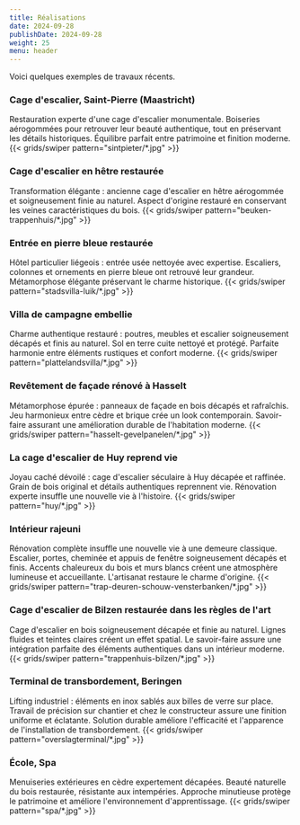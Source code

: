 ```yaml
---
title: Réalisations
date: 2024-09-28
publishDate: 2024-09-28
weight: 25
menu: header
---
```


Voici quelques exemples de travaux récents.

### Cage d'escalier, Saint-Pierre (Maastricht)
Restauration experte d'une cage d'escalier monumentale. Boiseries aérogommées pour retrouver leur beauté authentique, tout en préservant les détails historiques. Équilibre parfait entre patrimoine et finition moderne.
{{< grids/swiper pattern="sintpieter/*.jpg" >}}

### Cage d'escalier en hêtre restaurée
Transformation élégante : ancienne cage d'escalier en hêtre aérogommée et soigneusement finie au naturel. Aspect d'origine restauré en conservant les veines caractéristiques du bois.
{{< grids/swiper pattern="beuken-trappenhuis/*.jpg" >}}

### Entrée en pierre bleue restaurée
Hôtel particulier liégeois : entrée usée nettoyée avec expertise. Escaliers, colonnes et ornements en pierre bleue ont retrouvé leur grandeur. Métamorphose élégante préservant le charme historique.
{{< grids/swiper pattern="stadsvilla-luik/*.jpg" >}}

### Villa de campagne embellie
Charme authentique restauré : poutres, meubles et escalier soigneusement décapés et finis au naturel. Sol en terre cuite nettoyé et protégé. Parfaite harmonie entre éléments rustiques et confort moderne.
{{< grids/swiper pattern="plattelandsvilla/*.jpg" >}}

### Revêtement de façade rénové à Hasselt
Métamorphose épurée : panneaux de façade en bois décapés et rafraîchis. Jeu harmonieux entre cèdre et brique crée un look contemporain. Savoir-faire assurant une amélioration durable de l'habitation moderne.
{{< grids/swiper pattern="hasselt-gevelpanelen/*.jpg" >}}

### La cage d'escalier de Huy reprend vie
Joyau caché dévoilé : cage d'escalier séculaire à Huy décapée et raffinée. Grain de bois original et détails authentiques reprennent vie. Rénovation experte insuffle une nouvelle vie à l'histoire.
{{< grids/swiper pattern="huy/*.jpg" >}}

### Intérieur rajeuni
Rénovation complète insuffle une nouvelle vie à une demeure classique. Escalier, portes, cheminée et appuis de fenêtre soigneusement décapés et finis. Accents chaleureux du bois et murs blancs créent une atmosphère lumineuse et accueillante. L'artisanat restaure le charme d'origine.
{{< grids/swiper pattern="trap-deuren-schouw-vensterbanken/*.jpg" >}}

### Cage d'escalier de Bilzen restaurée dans les règles de l'art
Cage d'escalier en bois soigneusement décapée et finie au naturel. Lignes fluides et teintes claires créent un effet spatial. Le savoir-faire assure une intégration parfaite des éléments authentiques dans un intérieur moderne.
{{< grids/swiper pattern="trappenhuis-bilzen/*.jpg" >}}

### Terminal de transbordement, Beringen
Lifting industriel : éléments en inox sablés aux billes de verre sur place. Travail de précision sur chantier et chez le constructeur assure une finition uniforme et éclatante. Solution durable améliore l'efficacité et l'apparence de l'installation de transbordement.
{{< grids/swiper pattern="overslagterminal/*.jpg" >}}

### École, Spa
Menuiseries extérieures en cèdre expertement décapées. Beauté naturelle du bois restaurée, résistante aux intempéries. Approche minutieuse protège le patrimoine et améliore l'environnement d'apprentissage.
{{< grids/swiper pattern="spa/*.jpg" >}}
